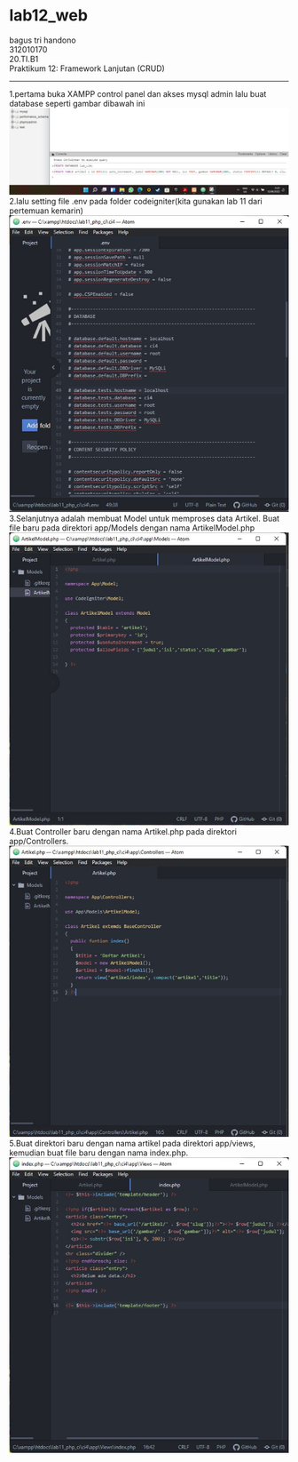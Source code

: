 # lab12_web
bagus tri handono<br>
312010170<br>
20.TI.B1<br>
Praktikum 12: Framework Lanjutan (CRUD)<br>
__________________________________________________________________________________

1.pertama buka XAMPP control panel dan akses mysql admin lalu buat database seperti gambar dibawah ini<br>
![ss1](ss/ss1.jpg)<br>
2.lalu setting file .env pada folder codeigniter(kita gunakan lab 11 dari pertemuan kemarin)<br>
![ss2](ss/ss2.jpg)<br>
3.Selanjutnya adalah membuat Model untuk memproses data Artikel. Buat file baru pada direktori app/Models dengan nama ArtikelModel.php<br>
![ss3](ss/ss3.jpg)<br>
4.Buat Controller baru dengan nama Artikel.php pada direktori app/Controllers.<br>
![ss4](ss/ss4.jpg)<br>
5.Buat direktori baru dengan nama artikel pada direktori app/views, kemudian buat file baru dengan nama index.php.<br>
![ss5](ss/ss5.jpg)<br>